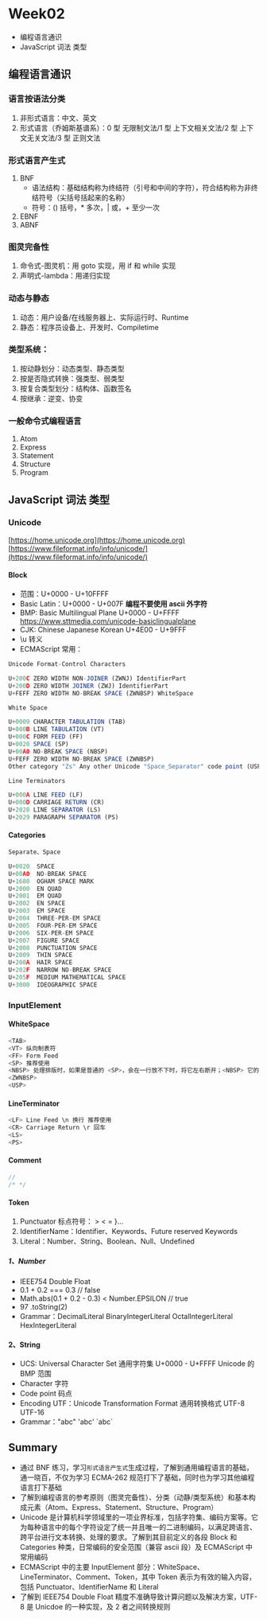 # Week02

- 编程语言通识
- JavaScript 词法 类型

## 编程语言通识

### 语言按语法分类

1. 非形式语言：中文、英文
2. 形式语言（乔姆斯基谱系）：0 型 无限制文法/1 型 上下文相关文法/2 型 上下文无关文法/3 型 正则文法

### 形式语言产生式

1. BNF
   - 语法结构：基础结构称为终结符（引号和中间的字符），符合结构称为非终结符号（尖括号括起来的名称）
   - 符号：() 括号，\* 多次，| 或，+ 至少一次
2. EBNF
3. ABNF

### 图灵完备性

1. 命令式-图灵机：用 goto 实现，用 if 和 while 实现
2. 声明式-lambda：用递归实现

### 动态与静态

1. 动态：用户设备/在线服务器上、实际运行时、Runtime
2. 静态：程序员设备上、开发时、Compiletime

### 类型系统：

1. 按动静划分：动态类型、静态类型
2. 按是否隐式转换：强类型、弱类型
3. 按复合类型划分：结构体、函数签名
4. 按继承：逆变、协变

### 一般命令式编程语言

1. Atom
2. Express
3. Statement
4. Structure
5. Program

## JavaScript 词法 类型

### Unicode

[https://home.unicode.org](https://home.unicode.org)
[https://www.fileformat.info/info/unicode/](https://www.fileformat.info/info/unicode/)

#### Block

- 范围：U+0000 - U+10FFFF
- Basic Latin：U+0000 - U+007F **编程不要使用 ascii 外字符**
- BMP: Basic Multilingual Plane U+0000 - U+FFFF https://www.sttmedia.com/unicode-basiclingualplane
- CJK: Chinese Japanese Korean U+4E00 - U+9FFF
- \u 转义
- ECMAScript 常用：

```js
Unicode Format-Control Characters

U+200C ZERO WIDTH NON-JOINER (ZWNJ) IdentifierPart
U+200D ZERO WIDTH JOINER (ZWJ) IdentifierPart
U+FEFF ZERO WIDTH NO-BREAK SPACE (ZWNBSP) WhiteSpace

White Space

U+0009 CHARACTER TABULATION (TAB)
U+000B LINE TABULATION (VT)
U+000C FORM FEED (FF)
U+0020 SPACE (SP)
U+00A0 NO-BREAK SPACE (NBSP)
U+FEFF ZERO WIDTH NO-BREAK SPACE (ZWNBSP)
Other category "Zs" Any other Unicode "Space_Separator" code point (USP)

Line Terminators

U+000A LINE FEED (LF)
U+000D CARRIAGE RETURN (CR)
U+2028 LINE SEPARATOR (LS)
U+2029 PARAGRAPH SEPARATOR (PS)
```

#### Categories

```js
Separate、Space

U+0020	SPACE
U+00A0	NO-BREAK SPACE
U+1680	OGHAM SPACE MARK
U+2000	EN QUAD
U+2001	EM QUAD
U+2002	EN SPACE
U+2003	EM SPACE
U+2004	THREE-PER-EM SPACE
U+2005	FOUR-PER-EM SPACE
U+2006	SIX-PER-EM SPACE
U+2007	FIGURE SPACE
U+2008	PUNCTUATION SPACE
U+2009	THIN SPACE
U+200A	HAIR SPACE
U+202F	NARROW NO-BREAK SPACE
U+205F	MEDIUM MATHEMATICAL SPACE
U+3000	IDEOGRAPHIC SPACE
```

### InputElement

#### WhiteSpace

```js
<TAB>
<VT> 纵向制表符
<FF> Form Feed
<SP> 推荐使用
<NBSP> 处理排版时，如果是普通的 <SP>，会在一行放不下时，将它左右断开；<NBSP> 它的左右不会断开
<ZWNBSP>
<USP>
```

#### LineTerminator

```js
<LF> Line Feed \n 换行 推荐使用
<CR> Carriage Return \r 回车
<LS>
<PS>
```

#### Comment

```js
//
/* */
```

#### Token

1. Punctuator 标点符号： > < = }...
2. IdentifierName：Identifier、Keywords、Future reserved Keywords
3. Literal：Number、String、Boolean、Null、Undefined

##### 1、Number

- IEEE754 Double Float
- 0.1 + 0.2 === 0.3 // false
- Math.abs(0.1 + 0.2 - 0.3) < Number.EPSILON // true
- 97 .toString(2)
- Grammar：DecimalLiteral BinaryIntegerLiteral OctalIntegerLiteral HexIntegerLiteral

#### 2、String

- UCS: Universal Character Set 通用字符集 U+0000 - U+FFFF Unicode 的 BMP 范围
- Character 字符
- Code point 码点
- Encoding UTF：Unicode Transformation Format 通用转换格式 UTF-8 UTF-16
- Grammar："abc" 'abc' \`abc\`

## Summary

- 通过 BNF 练习，学习`形式语言产生式`生成过程，了解到通用编程语言的基础，通一晓百，不仅为学习 ECMA-262 规范打下了基础，同时也为学习其他编程语言打下基础
- 了解到编程语言的参考原则（图灵完备性）、分类（动静/类型系统）和基本构成元素（Atom、Express、Statement、Structure、Program）
- Unicode 是计算机科学领域里的一项业界标准，包括字符集、编码方案等。它为每种语言中的每个字符设定了统一并且唯一的二进制编码，以满足跨语言、跨平台进行文本转换、处理的要求。了解到其目前定义的各段 Block 和 Categories 种类，日常编码的安全范围（兼容 ascii 段）及 ECMAScript 中常用编码
- ECMAScript 中的主要 InputElement 部分：WhiteSpace、LineTerminator、Comment、Token，其中 Token 表示为有效的输入内容，包括 Punctuator、IdentifierName 和 Literal
- 了解到 IEEE754 Double Float 精度不准确导致计算问题以及解决方案，UTF-8 是 Unicdoe 的一种实现，及 2 者之间转换规则
